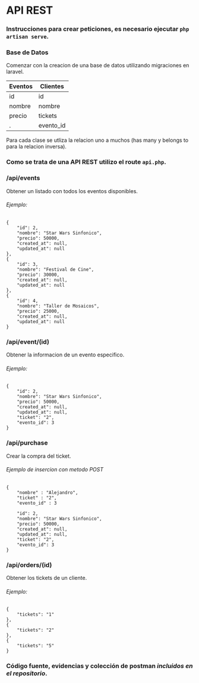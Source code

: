 # API REST

### Instrucciones para crear peticiones, es necesario ejecutar `php artisan serve`.


### Base de Datos
<p>Comenzar con la creacion de una base de datos utilizando migraciones en laravel.</p>
                    
Eventos  | Clientes
------------- | -------------
id  | id
nombre | nombre
precio | tickets
.      | evento_id

<p>Para cada clase se utliza la relacion uno a muchos (has many y belongs to para la relacion inversa).</p>

### Como se trata de una API REST utilizo el route `api.php`.

### /api/events
Obtener un listado con todos los eventos disponibles.
###### *Ejemplo*:

	{
        "id": 2,
        "nombre": "Star Wars Sinfonico",
        "precio": 50000,
        "created_at": null,
        "updated_at": null
    },
    {
        "id": 3,
        "nombre": "Festival de Cine",
        "precio": 30000,
        "created_at": null,
        "updated_at": null
    },
    {
        "id": 4,
        "nombre": "Taller de Mosaicos",
        "precio": 25000,
        "created_at": null,
        "updated_at": null
	}


### /api/event/(id)

Obtener la informacion de un evento especifico.
###### *Ejemplo*:

	{
		"id": 2,
		"nombre": "Star Wars Sinfonico",
		"precio": 50000,
		"created_at": null,
		"updated_at": null,
		"ticket": "2",
		"evento_id": 3
	}


### /api/purchase

Crear la compra del ticket.
###### *Ejemplo de insercion con metodo POST*
	{
		"nombre" : "Alejandro",
		"ticket" : "2",
		"evento_id" : 3
		
		"id": 2,
		"nombre": "Star Wars Sinfonico",
		"precio": 50000,
		"created_at": null,
		"updated_at": null,
		"ticket": "2",
		"evento_id": 3
	}


### /api/orders/(id)

Obtener los tickets de un cliente.
###### *Ejemplo*:

	{
        "tickets": "1"
    },
    {
        "tickets": "2"
    },
    {
        "tickets": "5"
	}

### Código fuente, evidencias y colección de postman *incluidos en el repositorio*.
